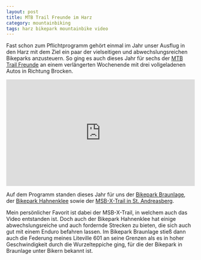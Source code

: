 ```yaml
---
layout: post
title: MTB Trail Freunde im Harz
category: mountainbiking
tags: harz bikepark mountainbike video
---
```


Fast schon zum Pflichtprogramm gehört einmal im Jahr unser Ausflug in den Harz mit dem Ziel ein paar der vielseitigen und abwechslungsreichen Bikeparks anzusteuern. So ging es auch dieses Jahr für sechs der [MTB Trail Freunde](https://www.facebook.com/mtbtrailfreunde/) an einem verlängerten Wochenende mit drei vollgeladenen Autos in Richtung Brocken.

<div class="vimeo"><div style="padding:56.25% 0 0 0;position:relative;"><iframe src="https://player.vimeo.com/video/168564198" style="position:absolute;top:0;left:0;width:100%;height:100%;" frameborder="0" allow="autoplay; fullscreen" allowfullscreen></iframe></div><script src="https://player.vimeo.com/api/player.js"></script></div>

Auf dem Programm standen dieses Jahr für uns der [Bikepark Braunlage](http://www.bikepark-braunlage.de/), der [Bikepark Hahnenklee](http://www.erlebnisbocksberg.de/sommerfreuden/bikepark/) sowie der [MSB-X-Trail in St. Andreasberg](http://matthias-schmidt-berg.de/index.php/main-xtrail).

Mein persönlicher Favorit ist dabei der MSB-X-Trail, in welchem auch das Video entstanden ist. Doch auch der Bikepark Hahnenklee hat einige abwechslungsreiche und auch fordernde Strecken zu bieten, die sich auch gut mit einem Enduro befahren lassen. Im Bikepark Braunlage stieß dann auch die Federung meines Liteville 601 an seine Grenzen als es in hoher Geschwindigkeit durch die Wurzelteppiche ging, für die der Bikepark in Braunlage unter Bikern bekannt ist.
